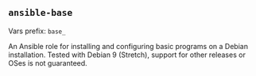 ## `ansible-base`

Vars prefix: `base_`

An Ansible role for installing and configuring basic programs on a Debian
installation. Tested with Debian 9 (Stretch), support for other releases or
OSes is not guaranteed.
